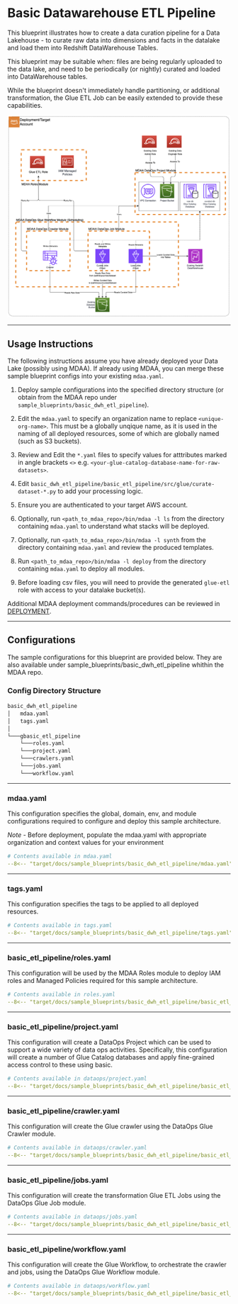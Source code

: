 # Basic Datawarehouse ETL Pipeline

This blueprint illustrates how to create a data curation pipeline for a Data Lakehouse - to curate raw data into dimensions and facts in the datalake and load them into Redshift DataWarehouse Tables.

This blueprint may be suitable when:
files are being regularly uploaded to the data lake, and need to be periodically (or nightly) curated and loaded into DataWarehouse tables.

While the blueprint doesn't immediately handle partitioning, or additional transformation, the Glue ETL Job can be easily extended to provide these capabilities.

![Glue CSV Parqet Transformer](docs/basic_dwh_etl_pipeline.png)

***

## Usage Instructions

The following instructions assume you have already deployed your Data Lake (possibly using MDAA). If already using MDAA, you can merge these sample blueprint configs into your existing `mdaa.yaml`.

1. Deploy sample configurations into the specified directory structure (or obtain from the MDAA repo under `sample_blueprints/basic_dwh_etl_pipeline`).

2. Edit the `mdaa.yaml` to specify an organization name to replace `<unique-org-name>`. This must be a globally unqique name, as it is used in the naming of all deployed resources, some of which are globally named (such as S3 buckets).

3. Review and Edit the `*.yaml` files to specify values for atttributes marked in angle brackets `<>` e.g. `<your-glue-catalog-database-name-for-raw-datasets>`.

4. Edit `basic_dwh_etl_pipeline/basic_etl_pipeline/src/glue/curate-dataset-*.py` to add your processing logic.

5. Ensure you are authenticated to your target AWS account.

6. Optionally, run `<path_to_mdaa_repo>/bin/mdaa -l ls` from the directory containing `mdaa.yaml` to understand what stacks will be deployed.

7. Optionally, run `<path_to_mdaa_repo>/bin/mdaa -l synth` from the directory containing `mdaa.yaml` and review the produced templates.

8. Run `<path_to_mdaa_repo>/bin/mdaa -l deploy` from the directory containing `mdaa.yaml` to deploy all modules.

9. Before loading csv files, you will need to provide the generated `glue-etl` role with access to your datalake bucket(s).

Additional MDAA deployment commands/procedures can be reviewed in [DEPLOYMENT](../../DEPLOYMENT.md).

***

## Configurations

The sample configurations for this blueprint are provided below. They are also available under sample_blueprints/basic_dwh_etl_pipeline whithin the MDAA repo.

### Config Directory Structure

```bash
basic_dwh_etl_pipeline
│   mdaa.yaml
│   tags.yaml
│
└───gbasic_etl_pipeline
    └───roles.yaml
    └───project.yaml
    └───crawlers.yaml
    └───jobs.yaml
    └───workflow.yaml    
```

***

### mdaa.yaml

This configuration specifies the global, domain, env, and module configurations required to configure and deploy this sample architecture.

*Note* - Before deployment, populate the mdaa.yaml with appropriate organization and context values for your environment

```yaml
# Contents available in mdaa.yaml
--8<-- "target/docs/sample_blueprints/basic_dwh_etl_pipeline/mdaa.yaml"
```

***

### tags.yaml

This configuration specifies the tags to be applied to all deployed resources.

```yaml
# Contents available in tags.yaml
--8<-- "target/docs/sample_blueprints/basic_dwh_etl_pipeline/tags.yaml"
```

***

### basic_etl_pipeline/roles.yaml

This configuration will be used by the MDAA Roles module to deploy IAM roles and Managed Policies required for this sample architecture.

```yaml
# Contents available in roles.yaml
--8<-- "target/docs/sample_blueprints/basic_dwh_etl_pipeline/basic_etl_pipeline/roles.yaml"
```

***

### basic_etl_pipeline/project.yaml

This configuration will create a DataOps Project which can be used to support a wide variety of data ops activities. Specifically, this configuration will create a number of Glue Catalog databases and apply fine-grained access control to these using basic.

```yaml
# Contents available in dataops/project.yaml
--8<-- "target/docs/sample_blueprints/basic_dwh_etl_pipeline/basic_etl_pipeline/project.yaml"
```

***

### basic_etl_pipeline/crawler.yaml

This configuration will create the Glue crawler using the DataOps Glue Crawler module.

```yaml
# Contents available in dataops/crawler.yaml
--8<-- "target/docs/sample_blueprints/basic_dwh_etl_pipeline/basic_etl_pipeline/crawler.yaml"
```

***

### basic_etl_pipeline/jobs.yaml

This configuration will create the transformation Glue ETL Jobs using the DataOps Glue Job module.

```yaml
# Contents available in dataops/jobs.yaml
--8<-- "target/docs/sample_blueprints/basic_dwh_etl_pipeline/basic_etl_pipeline/jobs.yaml"
```

***

### basic_etl_pipeline/workflow.yaml

This configuration will create the Glue Workflow, to orchestrate the crawler and jobs, using the DataOps Glue Workflow module.

```yaml
# Contents available in dataops/workflow.yaml
--8<-- "target/docs/sample_blueprints/basic_dwh_etl_pipeline/basic_etl_pipeline/workflow.yaml"
```
